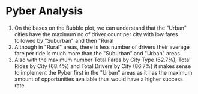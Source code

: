 # Pyber Analysis

1. On the bases on the Bubble plot, we can understand that the "Urban" cities have the maximum no of driver count per city with low fares followed by "Suburban" and then "Rural
2. Although in "Rural" areas, there is less number of drivers their average fare per ride is much more than the "Suburban" and "Urban" areas.
3. Also with the maximum number Total Fares by City Type (62.7%), Total Rides by City (68.4%) and Total Drivers by City (86.7%)  it makes sense to implement the Pyber first in the "Urban" areas as it has the maximum amount of opportunities available thus would have a higher success rate.
